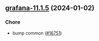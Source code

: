 

## [grafana-11.1.5](https://github.com/truecharts/charts/compare/grafana-11.1.4...grafana-11.1.5) (2024-01-02)

### Chore



- bump common ([#16751](https://github.com/truecharts/charts/issues/16751))